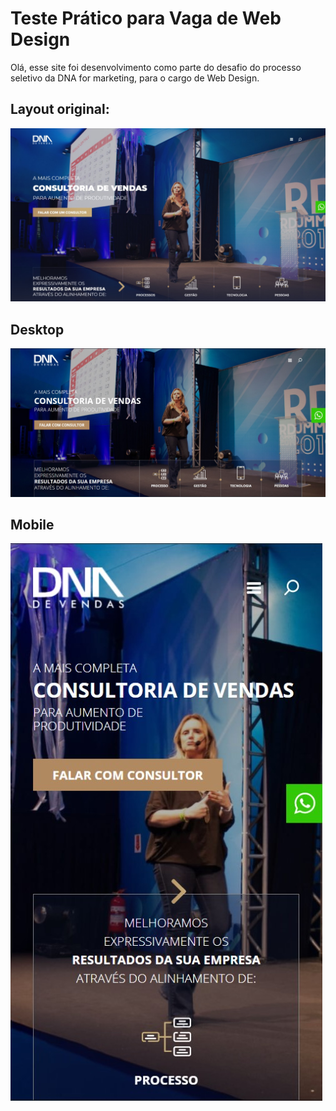 # Teste Prático para Vaga de Web Design
Olá, esse site foi desenvolvimento como parte do desafio do processo seletivo da DNA for marketing, para o cargo de Web Design.

## Layout original:
![original](https://github.com/yurimutti/desafio-dnadevendas/blob/master/proposto.jpg)

## Desktop 
![desktop](https://github.com/yurimutti/desafio-dnadevendas/blob/master/desktop.jpg)

## Mobile 
![mobile](https://github.com/yurimutti/desafio-dnadevendas/blob/master/mobile.jpg)

